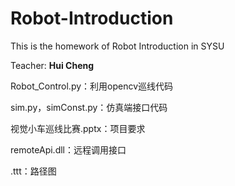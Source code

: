 # Robot-Introduction
This is the homework of Robot Introduction in SYSU

Teacher: **Hui Cheng**

Robot_Control.py：利用opencv巡线代码

sim.py，simConst.py：仿真端接口代码

视觉小车巡线比赛.pptx：项目要求

remoteApi.dll：远程调用接口

.ttt：路径图


